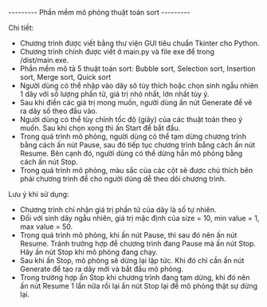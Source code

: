 --------- Phần mềm mô phỏng thuật toán sort ---------

Chi tiết:
  - Chương trình được viết bằng thư viện GUI tiêu chuẩn Tkinter cho Python.
  - Chương trình chính được viết ở main.py và file exe để trong /dist/main.exe.
  - Phần mềm mô tả 5 thuật toán sort: Bubble sort, Selection sort, Insertion sort, Merge sort, Quick sort
  - Người dùng có thể nhập vào dãy sô tùy thích hoặc chọn sinh ngẫu nhiên 1 dãy với số lượng phần tử, giá trị nhỏ nhất, lớn nhất tùy ý.
  - Sau khi điền các giá trị mong muốn, người dùng ấn nút Generate để vẽ ra dãy số theo đầu vào.
  - Người dùng có thể tùy chỉnh tốc độ (giây) của các thuật toán theo ý muốn. Sau khi chọn xong thì ấn Start để bắt đầu.
  - Trong quá trình mô phỏng, người dùng có thể tạm dừng chương trình bằng cách ấn nút Pause, sau đó tiếp tục chương trình bằng cách ấn nút Resume.
    Bên cạnh đó, người dùng có thể dừng hẳn mô phỏng bằng cách ấn nút Stop.
  - Trong quá trình mô phỏng, màu sắc của các cột sẽ được chú thích bên phải chương trình để cho người dùng dễ theo dõi chương trình.  


Lưu ý khi sử dụng:
  - Chương trình chỉ nhận giá trị phần tử của dãy là số tự nhiên.
  - Đối với sinh dãy ngẫu nhiên, giá trị mặc định của size = 10, min value = 1, max value = 50.  
  - Trong quá trình mô phỏng, khi ấn nút Pause, thì sau đó nên ấn nút Resume. Tránh trường hợp để chương trình đang Pause mà ấn nút Stop. Hãy ấn nút Stop khi mô phỏng đang chạy.
  - Sau khi ấn Stop, mô phỏng sẽ dừng lại lập tức. Khi đó chỉ cần ấn nút Generate để tạo ra dãy mới và bắt đầu mô phỏng.
  - Trong trường hợp ấn Stop khi chương trình đang tạm dừng, khi đó nên ấn nút Resume 1 lần nữa rồi lại ấn nút Stop lại để mô phỏng thật sự dừng lại.


